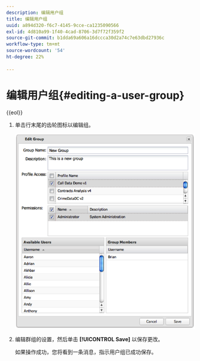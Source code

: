 ```yaml
---
description: 编辑用户组
title: 编辑用户组
uuid: a894d320-f6c7-4145-9cce-ca1235090566
exl-id: 4d810a99-1f40-4cad-8706-3d7f72f359f2
source-git-commit: b1dda69a606a16dccca30d2a74c7e63dbd27936c
workflow-type: tm+mt
source-wordcount: '54'
ht-degree: 22%

---
```


# 编辑用户组{#editing-a-user-group}

{{eol}}

1. 单击行末尾的齿轮图标以编辑组。

   ![](assets/edit_user_group.png)

1. 编辑群组的设置，然后单击 **[!UICONTROL Save]** 以保存更改。

   如果操作成功，您将看到一条消息，指示用户组已成功保存。
